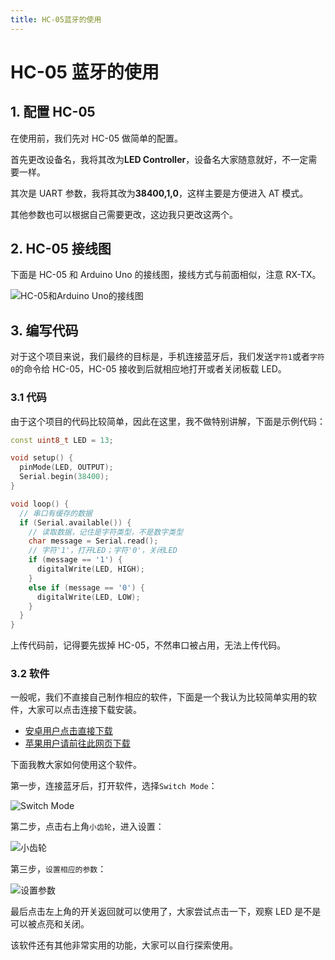 ```yaml
---
title: HC-05蓝牙的使用
---
```


# HC-05 蓝牙的使用

## 1. 配置 HC-05

在使用前，我们先对 HC-05 做简单的配置。

首先更改设备名，我将其改为**LED Controller**，设备名大家随意就好，不一定需要一样。

其次是 UART 参数，我将其改为**38400,1,0**，这样主要是方便进入 AT 模式。

其他参数也可以根据自己需要更改，这边我只更改这两个。

## 2. HC-05 接线图

下面是 HC-05 和 Arduino Uno 的接线图，接线方式与前面相似，注意 RX-TX。

![HC-05和Arduino Uno的接线图](./images/3-1.png)

## 3. 编写代码

对于这个项目来说，我们最终的目标是，手机连接蓝牙后，我们发送`字符1`或者`字符0`的命令给 HC-05，HC-05 接收到后就相应地打开或者关闭板载 LED。

### 3.1 代码

由于这个项目的代码比较简单，因此在这里，我不做特别讲解，下面是示例代码：

```cpp
const uint8_t LED = 13;

void setup() {
  pinMode(LED, OUTPUT);
  Serial.begin(38400);
}

void loop() {
  // 串口有缓存的数据
  if (Serial.available()) {
    // 读取数据，记住是字符类型，不是数字类型
    char message = Serial.read();
    // 字符'1'，打开LED；字符'0'，关闭LED
    if (message == '1') {
      digitalWrite(LED, HIGH);
    }
    else if (message == '0') {
      digitalWrite(LED, LOW);
    }
  }
}
```

上传代码前，记得要先拔掉 HC-05，不然串口被占用，无法上传代码。

### 3.2 软件

一般呢，我们不直接自己制作相应的软件，下面是一个我认为比较简单实用的软件，大家可以点击连接下载安装。

<ul>
  <li><a href="/assets/software/Bluetooth-Android.apk" target="_blank">安卓用户点击直接下载</a></li>
  <li><a href="https://apps.apple.com/us/app/bluetooth-for-arduino/id1505096526" target="_blank">苹果用户请前往此网页下载</a></li>
</ul>

下面我教大家如何使用这个软件。

第一步，连接蓝牙后，打开软件，选择`Switch Mode`：

![Switch Mode](./images/3-2.png)

第二步，点击右上角`小齿轮`，进入设置：

![小齿轮](./images/3-3.png)

第三步，`设置相应的参数`：

![设置参数](./images/3-4.png)

最后点击左上角的开关返回就可以使用了，大家尝试点击一下，观察 LED 是不是可以被点亮和关闭。

该软件还有其他非常实用的功能，大家可以自行探索使用。
